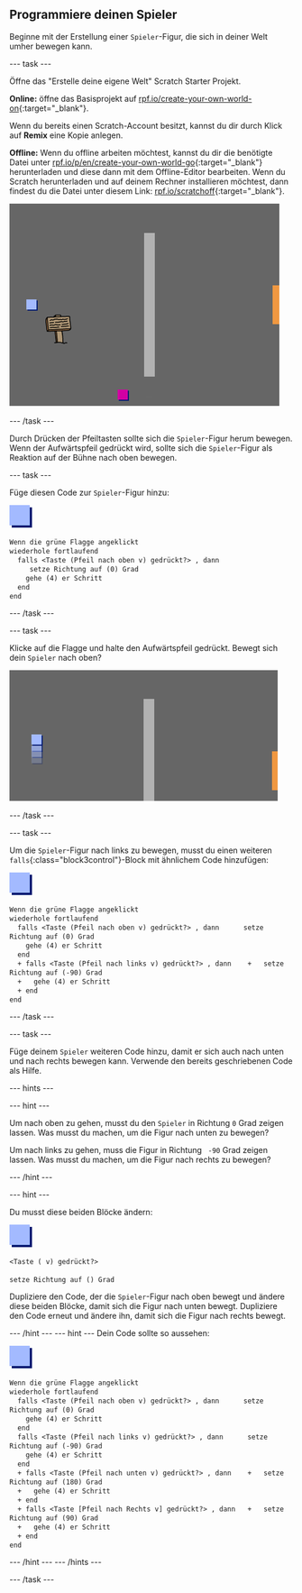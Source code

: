 ## Programmiere deinen Spieler

Beginne mit der Erstellung einer `Spieler`-Figur, die sich in deiner Welt umher bewegen kann.

\--- task \---

Öffne das "Erstelle deine eigene Welt" Scratch Starter Projekt.

**Online:** öffne das Basisprojekt auf [rpf.io/create-your-own-world-on](http://rpf.io/create-your-own-world-on){:target="_blank"}.

Wenn du bereits einen Scratch-Account besitzt, kannst du dir durch Klick auf **Remix** eine Kopie anlegen.

**Offline:** Wenn du offline arbeiten möchtest, kannst du dir die benötigte Datei unter [rpf.io/p/en/create-your-own-world-go](http://rpf.io/p/en/create-your-own-world-go){:target="_blank"} herunterladen und diese dann mit dem Offline-Editor bearbeiten. Wenn du Scratch herunterladen und auf deinem Rechner installieren möchtest, dann findest du die Datei unter diesem Link: [rpf.io/scratchoff](https://rpf.io/scratchoff){:target="_blank"}.

![screenshot](images/world-starter.png)

\--- /task \---

Durch Drücken der Pfeiltasten sollte sich die `Spieler`-Figur herum bewegen. Wenn der Aufwärtspfeil gedrückt wird, sollte sich die `Spieler`-Figur als Reaktion auf der Bühne nach oben bewegen.

\--- task \---

Füge diesen Code zur `Spieler`-Figur hinzu:

![Spieler](images/player.png)

```blocks3
Wenn die grüne Flagge angeklickt
wiederhole fortlaufend 
  falls <Taste (Pfeil nach oben v) gedrückt?> , dann 
     setze Richtung auf (0) Grad
    gehe (4) er Schritt
  end
end
```

\--- /task \---

\--- task \---

Klicke auf die Flagge und halte den Aufwärtspfeil gedrückt. Bewegt sich dein `Spieler` nach oben?

![screenshot](images/world-up.png)

\--- /task \---

\--- task \---

Um die `Spieler`-Figur nach links zu bewegen, musst du einen weiteren `falls`{:class="block3control"}-Block mit ähnlichem Code hinzufügen:

![player](images/player.png)

```blocks3
Wenn die grüne Flagge angeklickt
wiederhole fortlaufend 
  falls <Taste (Pfeil nach oben v) gedrückt?> , dann      setze Richtung auf (0) Grad
    gehe (4) er Schritt
  end
  + falls <Taste (Pfeil nach links v) gedrückt?> , dann    +   setze Richtung auf (-90) Grad
  +   gehe (4) er Schritt
  + end
end
```

\--- /task \---

\--- task \---

Füge deinem `Spieler` weiteren Code hinzu, damit er sich auch nach unten und nach rechts bewegen kann. Verwende den bereits geschriebenen Code als Hilfe.

\--- hints \---

\--- hint \---

Um nach oben zu gehen, musst du den `Spieler` in Richtung `0` Grad zeigen lassen. Was musst du machen, um die Figur nach unten zu bewegen?

Um nach links zu gehen, muss die Figur in Richtung ` -90` Grad zeigen lassen. Was musst du machen, um die Figur nach rechts zu bewegen?

\--- /hint \---

\--- hint \---

Du musst diese beiden Blöcke ändern:

![player](images/player.png)

```blocks3
<Taste ( v) gedrückt?>

setze Richtung auf () Grad
```

Dupliziere den Code, der die `Spieler`-Figur nach oben bewegt und ändere diese beiden Blöcke, damit sich die Figur nach unten bewegt. Dupliziere den Code erneut und ändere ihn, damit sich die Figur nach rechts bewegt.

\--- /hint \--- \--- hint \--- Dein Code sollte so aussehen:

![player](images/player.png)

```blocks3
Wenn die grüne Flagge angeklickt
wiederhole fortlaufend 
  falls <Taste (Pfeil nach oben v) gedrückt?> , dann      setze Richtung auf (0) Grad
    gehe (4) er Schritt
  end
  falls <Taste (Pfeil nach links v) gedrückt?> , dann      setze Richtung auf (-90) Grad
    gehe (4) er Schritt
  end
  + falls <Taste (Pfeil nach unten v) gedrückt?> , dann    +   setze Richtung auf (180) Grad
  +   gehe (4) er Schritt
  + end
  + falls <Taste [Pfeil nach Rechts v] gedrückt?> , dann   +   setze Richtung auf (90) Grad
  +   gehe (4) er Schritt
  + end
end
```

\--- /hint \--- \--- /hints \---

\--- /task \---